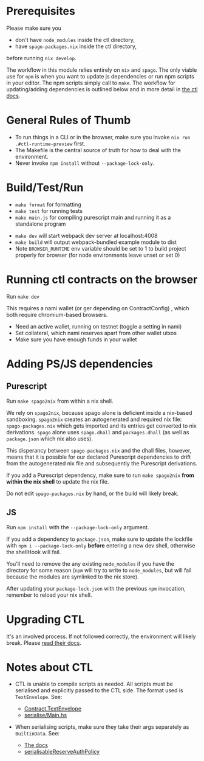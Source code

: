 # Prerequisites
Please make sure you
- don't have `node_modules` inside the ctl directory,
- have `spago-packages.nix` inside the ctl directory,

before running `nix develop`.

The workflow in this module relies entirely on `nix` and `spago`. The only viable use for `npm` is
when you want to update js dependencies or run npm scripts in your editor. The npm scripts simply
call to `make`. The workflow for updating/adding dependencies is outlined below and in more detail
in [the ctl docs](https://github.com/Plutonomicon/cardano-transaction-lib/tree/develop/doc).

# General Rules of Thumb
* To run things in a CLI or in the browser, make sure you invoke `nix run .#ctl-runtime-preview` first.
* The Makefile is the central source of truth for how to deal with the environment.
* Never invoke `npm install` without `--package-lock-only`.

# Build/Test/Run
* `make format` for formatting
* `make test` for running tests
* `make main.js` for compiling purescript main and running it as a standalone program
<!-- TODO: deprecate webpack? change make dev to call spago repl and make build to call spago build -->
* `make dev` will start webpack dev server at localhost:4008
* `make build` will output webpack-bundled example module to dist
* Note `BROWSER_RUNTIME` env variable should be set to 1 to build project properly for browser (for
node environments leave unset or set 0)

# Running ctl contracts on the browser

Run `make dev`

This requires a nami wallet (or ger depending on ContractConfig) , which both require chromium-based
browsers.
* Need an active wallet, running on testnet (toggle a setting in nami)
* Set collateral, which nami reserves apart from other wallet utxos
* Make sure you have enough funds in your wallet
<!-- END TODO -->

# Adding PS/JS dependencies

## Purescript
Run `make spago2nix` from within a nix shell.

We rely on `spago2nix`, because spago alone is deficient inside a nix-based sandboxing. `spago2nix`
creates an autogenerated and required nix file: `spago-packages.nix` which gets imported and its
entries get converted to nix derivations. `spago` alone uses `spago.dhall` and `packages.dhall` (as
well as `package.json` which nix also uses).

This disperancy between `spago-packages.nix` and the dhall files, however, means that it is possible
for our declared Purescript dependencies to drift from the autogenerated nix file and subsequently
the Purescript derivations.

If you add a Purescript dependency, make sure to run `make spago2nix` **from within the nix shell**
to update the nix file.

Do not edit `spago-packages.nix` by hand, or the build will likely break.

## JS
Run `npm install` with the `--package-lock-only` argument.

If you add a dependency to `package.json`, make sure to update the lockfile with
`npm i --package-lock-only` **before** entering a new dev shell, otherwise the shellHook will fail.

You'll need to remove the any existing `node_modules` if you have the directory for some reason
(`npm` will try to write to `node_modules`, but will fail because the modules are symlinked to the
nix store).

After updating your `package-lock.json` with the previous `npm` invocation, remember to reload your
nix shell.

# Upgrading CTL
It's an involved process. If not followed correctly, the environment will likely break. Please
[read their docs](https://github.com/Plutonomicon/cardano-transaction-lib/blob/develop/doc/ctl-as-dependency.md#upgrading-ctl).

# Notes about CTL
* CTL is unable to compile scripts as needed. All scripts must be serialised and explicitly passed
to the CTL side. The format used is `TextEnvelope`. See:
  * [Contract.TextEnvelope](https://plutonomicon.github.io/cardano-transaction-lib/Contract.TextEnvelope.html)
  * [serialise/Main.hs](../app/serialise/Main.hs)

* When serialising scripts, make sure they take their args separately as `BuiltinData`. See:
  * [The docs](https://github.com/Plutonomicon/cardano-transaction-lib/blob/develop/doc/plutus-comparison.md#applying-arguments-to-parameterized-scripts)
  * [serialisableReserveAuthPolicy](../onchain/src/TrustlessSidechain/Reserve.hs)
